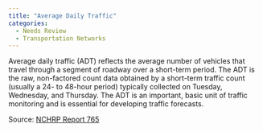 ```yaml
---
title: "Average Daily Traffic"
categories:
  - Needs Review
  - Transportation Networks
---
```


Average daily traffic (ADT) reflects the average number of vehicles that travel through a segment of roadway over a short-term period. The ADT is the raw, non-factored count data obtained by a short-term traffic count (usually a 24- to 48-hour period) typically collected on Tuesday, Wednesday, and Thursday. The ADT is an important, basic unit of traffic monitoring and is essential for developing traffic forecasts.

Source: [NCHRP Report 765](NCHRP_Report_765)

